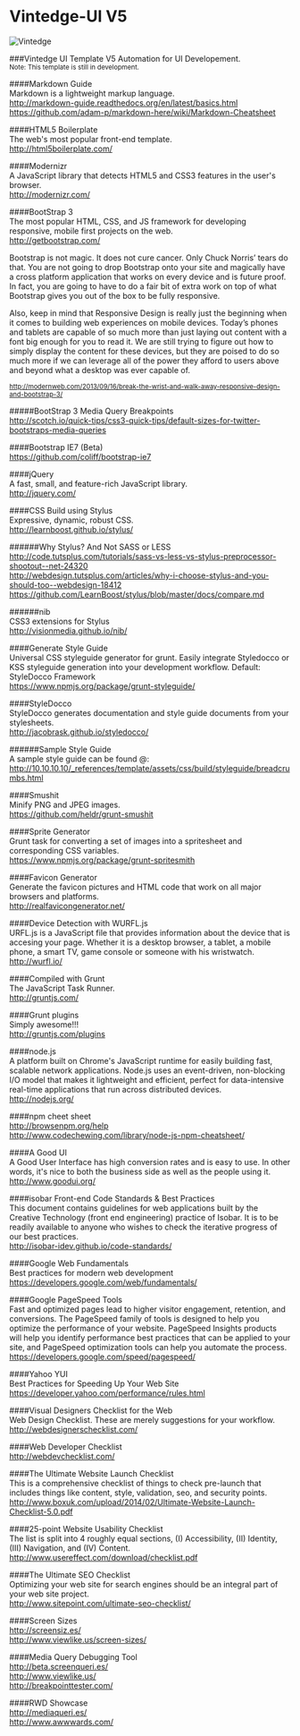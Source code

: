 Vintedge-UI V5
==============

![Vintedge](http://vintedge.com/images/logo_vintedge_sm.png "Vintedge")

###Vintedge UI Template V5
Automation for UI Developement.<br />
<sup>Note: This template is still in development.</sup>


####Markdown Guide<br />
Markdown is a lightweight markup language.<br />
http://markdown-guide.readthedocs.org/en/latest/basics.html<br />
https://github.com/adam-p/markdown-here/wiki/Markdown-Cheatsheet


####HTML5 Boilerplate<br />
The web's most popular front-end template.<br />
http://html5boilerplate.com/


####Modernizr<br />
A JavaScript library that detects HTML5 and CSS3 features in the user's browser.<br />
http://modernizr.com/


####BootStrap 3<br />
The most popular HTML, CSS, and JS framework for developing responsive, mobile first projects on the web.<br />
http://getbootstrap.com/<br />


Bootstrap is not magic. It does not cure cancer. Only Chuck Norris’ tears do that. You are not going to drop Bootstrap onto your site and magically have a cross platform application that works on every device and is future proof. In fact, you are going to have to do a fair bit of extra work on top of what Bootstrap gives you out of the box to be fully responsive.

Also, keep in mind that Responsive Design is really just the beginning when it comes to building web experiences on mobile devices. Today’s phones and tablets are capable of so much more than just laying out content with a font big enough for you to read it. We are still trying to figure out how to simply display the content for these devices, but they are poised to do so much more if we can leverage all of the power they afford to users above and beyond what a desktop was ever capable of.


<sup>http://modernweb.com/2013/09/16/break-the-wrist-and-walk-away-responsive-design-and-bootstrap-3/</sup>


#####BootStrap 3 Media Query Breakpoints<br />
http://scotch.io/quick-tips/css3-quick-tips/default-sizes-for-twitter-bootstraps-media-queries


####Bootstrap IE7 (Beta)<br />
https://github.com/coliff/bootstrap-ie7


####jQuery<br />
A fast, small, and feature-rich JavaScript library.<br />
http://jquery.com/


####CSS Build using Stylus<br />
Expressive, dynamic, robust CSS.<br />
http://learnboost.github.io/stylus/

######Why Stylus? And Not SASS or LESS<br />
http://code.tutsplus.com/tutorials/sass-vs-less-vs-stylus-preprocessor-shootout--net-24320<br />
http://webdesign.tutsplus.com/articles/why-i-choose-stylus-and-you-should-too--webdesign-18412<br />
https://github.com/LearnBoost/stylus/blob/master/docs/compare.md

######nib<br />
CSS3 extensions for Stylus<br />
http://visionmedia.github.io/nib/


####Generate Style Guide<br />
Universal CSS styleguide generator for grunt. Easily integrate Styledocco or KSS styleguide generation into your development workflow. Default: StyleDocco Framework<br />
https://www.npmjs.org/package/grunt-styleguide/


####StyleDocco<br />
StyleDocco generates documentation and style guide documents from your stylesheets.<br />
http://jacobrask.github.io/styledocco/


######Sample Style Guide<br />
A sample style guide can be found @:<br />
http://10.10.10.10/_references/template/assets/css/build/styleguide/breadcrumbs.html


####Smushit<br />
Minify PNG and JPEG images.<br />
https://github.com/heldr/grunt-smushit


####Sprite Generator<br />
Grunt task for converting a set of images into a spritesheet and corresponding CSS variables.<br />
https://www.npmjs.org/package/grunt-spritesmith


####Favicon Generator<br />
Generate the favicon pictures and HTML code that work on all major browsers and platforms.<br />
http://realfavicongenerator.net/


####Device Detection with WURFL.js<br />
URFL.js is a JavaScript file that provides information about the device that is accesing your page. Whether it is a desktop browser, a tablet, a mobile phone, a smart TV, game console or someone with his wristwatch.<br />
http://wurfl.io/


####Compiled with Grunt<br />
The JavaScript Task Runner.<br />
http://gruntjs.com/


####Grunt plugins<br />
Simply awesome!!!<br />
http://gruntjs.com/plugins


####node.js<br />
A platform built on Chrome's JavaScript runtime for easily building fast, scalable network applications. Node.js uses an event-driven, non-blocking I/O model that makes it lightweight and efficient, perfect for data-intensive real-time applications that run across distributed devices.<br />
http://nodejs.org/


####npm cheet sheet<br />
http://browsenpm.org/help<br />
http://www.codechewing.com/library/node-js-npm-cheatsheet/


####A Good UI<br />
A Good User Interface has high conversion rates and is easy to use. In other words, it's nice to both the business side as well as the people using it.<br />
http://www.goodui.org/


####isobar Front-end Code Standards & Best Practices<br />
This document contains guidelines for web applications built by the Creative Technology (front end engineering) practice of Isobar. It is to be readily available to anyone who wishes to check the iterative progress of our best practices.<br />
http://isobar-idev.github.io/code-standards/


####Google Web Fundamentals<br />
Best practices for modern web development<br />
https://developers.google.com/web/fundamentals/



####Google PageSpeed Tools<br />
Fast and optimized pages lead to higher visitor engagement, retention, and conversions. The PageSpeed family of tools is designed to help you optimize the performance of your website. PageSpeed Insights products will help you identify performance best practices that can be applied to your site, and PageSpeed optimization tools can help you automate the process.<br />
https://developers.google.com/speed/pagespeed/


####Yahoo YUI<br />
Best Practices for Speeding Up Your Web Site<br />
https://developer.yahoo.com/performance/rules.html


####Visual Designers Checklist for the Web<br />
Web Design Checklist. These are merely suggestions for your workflow.<br />
http://webdesignerschecklist.com/


####Web Developer Checklist<br />
http://webdevchecklist.com/


####The Ultimate Website Launch Checklist<br />
This is a comprehensive checklist of things to check pre-launch that includes things like content, style, validation, seo, and security points.<br />
http://www.boxuk.com/upload/2014/02/Ultimate-Website-Launch-Checklist-5.0.pdf


####25-point Website Usability Checklist<br />
The list is split into 4 roughly equal sections, (I) Accessibility, (II) Identity, (III) Navigation, and (IV) Content.<br />
http://www.usereffect.com/download/checklist.pdf


####The Ultimate SEO Checklist<br />
Optimizing your web site for search engines should be an integral part of your web site project.<br />
http://www.sitepoint.com/ultimate-seo-checklist/


####Screen Sizes<br />
http://screensiz.es/<br />
http://www.viewlike.us/screen-sizes/


####Media Query Debugging Tool<br />
http://beta.screenqueri.es/<br />
http://www.viewlike.us/<br />
http://breakpointtester.com/


####RWD Showcase<br />
http://mediaqueri.es/<br />
http://www.awwwards.com/